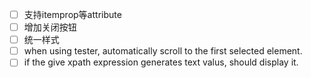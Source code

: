 - [ ] 支持itemprop等attribute
- [ ] 增加关闭按钮
- [ ] 统一样式
- [ ] when using tester, automatically scroll to the first selected element.
- [ ] if the give xpath expression generates text valus, should display it.
